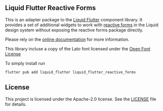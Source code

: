 ## Liquid Flutter Reactive Forms

This is an adapter package to the [Liquid Flutter](https://github.com/emdgroup-liquid/liquid-flutter)
component library. It provides a set of additional widgets to work with [reactive forms](https://pub.dev/packages/reactive_forms)
in the Liquid design system without exposing the reactive forms package directly.

Please rely on the [online documentation](https://emdgroup-liquid.github.io/liquid-flutter/#/components/reactive_form)
for more information.

This library incluse a copy of the Lato font licensed under the [Open Font License](https://fonts.google.com/specimen/Lato/license)

To simply install run

```sh
flutter pub add liquid_flutter liquid_flutter_reactive_forms
```

## License

This project is licensed under the Apache-2.0 license. See the [LICENSE](LICENSE) file for details.